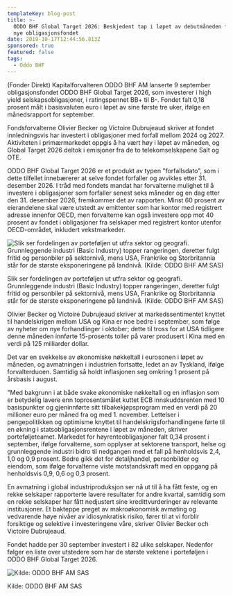 ```yaml
---
templateKey: blog-post
title: >-
  ODDO BHF Global Target 2026: Beskjedent tap i løpet av debutmåneden for det
  nye obligasjonsfondet
date: 2019-10-17T12:44:56.813Z
sponsored: true
featured: false
tags:
  - Oddo BHF
---
```

(Fonder Direkt) Kapitalforvalteren ODDO BHF AM lanserte 9 september obligasjonsfondet ODDO BHF Global Target 2026, som investerer i high yield selskapsobligasjoner, i ratingspennet BB+ til B-. Fondet falt 0,18 prosent målt i basisvaluten euro i løpet av sine første tre uker, ifølge en månedsrapport for september.



Fondsforvalterne Olivier Becker og Victoire Dubrujeaud skriver at fondet innledningsvis har investert i obligasjoner med forfall mellom 2024 og 2027. Aktiviteten i primærmarkedet oppgis å ha vært høy i løpet av måneden, og Global Target 2026 deltok i emisjoner fra de to telekomselskapene Salt og OTE.



ODDO BHF Global Target 2026 er et produkt av typen "forfallsdato", som i dette tilfellet innebærerer at selve fondet forfaller og avvikles etter 31. desember 2026. I tråd med fondets mandat har forvalterne mulighet til å investere i obligasjoner som forfaller senest seks måneder og en dag etter den 31. desember 2026, fremkommer det av rapporten. Minst 60 prosent av eierandelene skal være utstedt av emittenter som har kontor med registrert adresse innenfor OECD, men forvalterne kan også investere opp mot 40 prosent av fondet i obligasjoner fra selskaper med registrert kontor utenfor OECD-området, inkludert vekstmarkeder.

![Slik ser fordelingen av porteføljen ut utfra sektor og geografi. Grunnleggende industri (Basic Industry) topper rangeringen, deretter fulgt fritid og personbiler på sektornivå, mens USA, Frankrike og Storbritannia står for de største eksponeringene på landnivå. (Kilde: ODDO BHF AM SAS)](/img/oddo-ny.png "Slik ser fordelingen av porteføljen ut utfra sektor og geografi. Grunnleggende industri (Basic Industry) topper rangeringen, deretter fulgt fritid og personbiler på sektornivå, mens USA, Frankrike og Storbritannia står for de største eksponeringene på landnivå. (Kilde: ODDO BHF AM SAS)")

<span class="image-caption">Slik ser fordelingen av porteføljen ut utfra sektor og geografi. Grunnleggende industri (Basic Industry) topper rangeringen, deretter fulgt fritid og personbiler på sektornivå, mens USA, Frankrike og Storbritannia står for de største eksponeringene på landnivå. (Kilde: ODDO BHF AM SAS)</span>

Olivier Becker og Victoire Dubrujeaud skriver at markedssentimentet knyttet til handelskrigen mellom USA og Kina er noe bedre i september, som følge av nyheter om nye forhandlinger i oktober; dette til tross for at USA tidligere denne måneden innførte 15-prosents toller på varer produsert i Kina med en verdi på 125 milliarder dollar.



Det var en svekkelse av økonomiske nøkkeltall i eurosonen i løpet av måneden, og avmatningen i industrien fortsatte, ledet an av Tyskland, ifølge forvalterduoen. Samtidig så holdt inflasjonen seg omkring 1 prosent på årsbasis i august.



"Med bakgrunn i at både svake økonomiske nøkkeltall og en inflasjon som er betydelig lavere enn toprosentsmålet kuttet ECB innskuddsrenten med 10 basispunkter og gjeninnførte sitt tilbakekjøpsprogram med en verdi på 20 millioner euro per måned fra og med 1. november. Lettelser i pengepolitikken og optimisme knyttet til handelskrigsforhandlingene førte til en økning i statsobligasjonsrentene i løpet av måneden, skriver porteføljeteamet. Markedet for høyrenteobligasjoner falt 0,34 prosent i september, ifølge forvalterne, som opplyser at sektorene transport, helse og grunnleggende industri bidro til nedgangen med et fall på henholdsvis 2,4, 1,0 og 0,9 prosent. Bedre gikk det for detaljhandel, personbilder og eiendom, som ifølge forvalterne viste motstandskraft med en oppgang på henholdsvis 0,9, 0,6 og 0,3 prosent.



En avmatning i global industriproduksjon ser nå ut til å ha fått feste, og en rekke selskaper rapporterte lavere resultater for andre kvartal, samtidig som en rekke selskaper har fått nedjustert sine kredittvurderinger av relevante institusjoner. Et bakteppe preget av makroøkonomisk avmating og vedvarende høye nivåer av idiosynkratisk risiko, fører til at vi forblir forsiktige og selektive i investeringene våre, skriver Olivier Becker och Victoire Dubrujeaud.



Fondet hadde per 30 september investert i 82 ulike selskaper. Nedenfor følger en liste over utstedere som har de største vektene i porteføljen i ODDO BHF Global Target 2026.

![Kilde: ODDO BHF AM SAS](/img/oddo-ny2.png "Kilde: ODDO BHF AM SAS")

<span class="image-caption">Kilde: ODDO BHF AM SAS</span>
